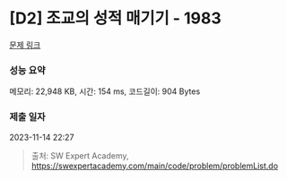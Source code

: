 # [D2] 조교의 성적 매기기 - 1983 

[문제 링크](https://swexpertacademy.com/main/code/problem/problemDetail.do?contestProbId=AV5PwGK6AcIDFAUq) 

### 성능 요약

메모리: 22,948 KB, 시간: 154 ms, 코드길이: 904 Bytes

### 제출 일자

2023-11-14 22:27



> 출처: SW Expert Academy, https://swexpertacademy.com/main/code/problem/problemList.do